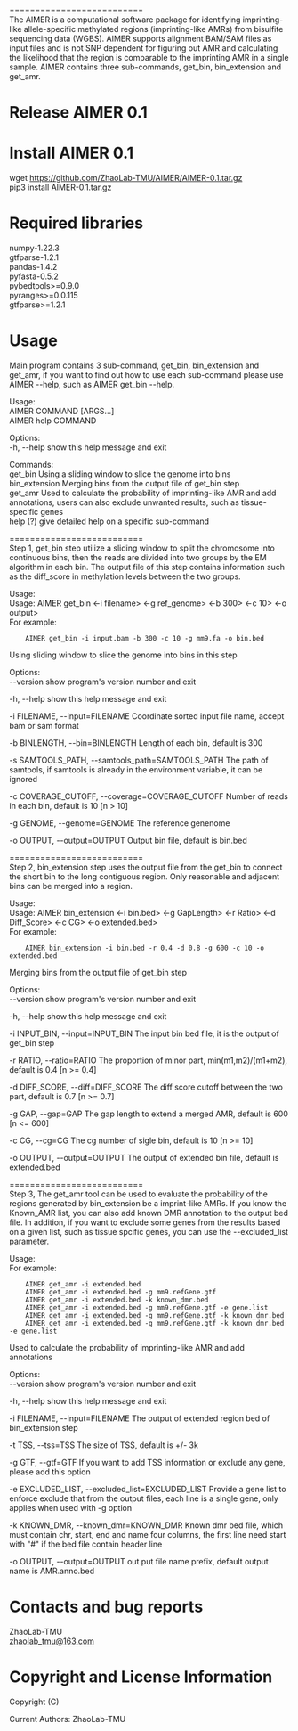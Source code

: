 ==========================  
The AIMER is a computational software package for identifying imprinting-like allele-specific methylated regions (imprinting-like AMRs) from bisulfite sequencing data (WGBS). AIMER supports alignment BAM/SAM files as input files and is not SNP dependent for figuring out AMR and calculating the likelihood that the region is comparable to the imprinting AMR in a single sample. AIMER contains three sub-commands, get_bin, bin_extension and get_amr.  
  
Release AIMER 0.1  
==========================  
# Install AIMER 0.1  
wget https://github.com/ZhaoLab-TMU/AIMER/AIMER-0.1.tar.gz  
pip3 install AIMER-0.1.tar.gz  
  
# Required libraries  
numpy-1.22.3  
gtfparse-1.2.1  
pandas-1.4.2  
pyfasta-0.5.2  
pybedtools>=0.9.0  
pyranges>=0.0.115  
gtfparse>=1.2.1  
  
  
Usage  
==========================  
Main program contains 3 sub-command, get_bin, bin_extension and get_amr, if you want to find out how to use each sub-command please use AIMER <sub-command> --help, such as AIMER get_bin --help.  
  
Usage:  
    AIMER COMMAND [ARGS...]  
    AIMER help COMMAND  
  
Options:  
  -h, --help  show this help message and exit  

Commands:  
  get_bin        Using a sliding window to slice the genome into bins  
  bin_extension  Merging bins from the output file of get_bin step  
  get_amr        Used to calculate the probability of imprinting-like AMR and
                 add annotations, users can also exclude unwanted results,
                 such as tissue-specific genes  
  help (?)       give detailed help on a specific sub-command  
  
==========================  
Step 1, get_bin step utilize a sliding window to split the chromosome into continuous bins, then the reads are divided into two groups by the EM algorithm in each bin. The output file of this step contains information such as the diff_score in methylation levels between the two groups.  
  
Usage:  
    Usage: AIMER get_bin <-i filename> <-g ref_genome> <-b 300> <-c 10> <-o output>  
    For example:   
  
        AIMER get_bin -i input.bam -b 300 -c 10 -g mm9.fa -o bin.bed  
  
Using sliding window to slice the genome into bins in this step  
  
Options:  
  --version             show program's version number and exit  
    
  -h, --help            show this help message and exit  
    
  -i FILENAME, --input=FILENAME
                        Coordinate sorted input file name, accept bam or sam
                        format  
                          
  -b BINLENGTH, --bin=BINLENGTH
                        Length of each bin, default is 300  
                          
  -s SAMTOOLS_PATH, --samtools_path=SAMTOOLS_PATH
                        The path of samtools, if samtools is already in the
                        environment variable, it can be ignored  
                          
  -c COVERAGE_CUTOFF, --coverage=COVERAGE_CUTOFF
                        Number of reads in each bin, default is 10 [n > 10] 
                          
  -g GENOME, --genome=GENOME
                        The reference genenome  
                          
  -o OUTPUT, --output=OUTPUT
                        Output bin file, default is bin.bed  
                          
  
==========================  
Step 2, bin_extension step uses the output file from the get_bin to connect the short bin to the long contiguous region. Only reasonable and adjacent bins can be merged into a region.  
  
Usage:  
    Usage: AIMER bin_extension <-i bin.bed> <-g GapLength> <-r Ratio> <-d Diff_Score> <-c CG> <-o extended.bed>  
    For example:   
    
        AIMER bin_extension -i bin.bed -r 0.4 -d 0.8 -g 600 -c 10 -o extended.bed  
  
Merging bins from the output file of get_bin step  
  
Options:  
  --version             show program's version number and exit 
    
  -h, --help            show this help message and exit  
    
  -i INPUT_BIN, --input=INPUT_BIN
                        The input bin bed file, it is the output of get_bin
                        step  
                          
  -r RATIO, --ratio=RATIO
                        The proportion of minor part, min(m1,m2)/(m1+m2),
                        default is 0.4 [n >= 0.4]  
                          
  -d DIFF_SCORE, --diff=DIFF_SCORE
                        The diff score cutoff between the two part, default is
                        0.7 [n >= 0.7]  
                          
  -g GAP, --gap=GAP     The gap length to extend a merged AMR, default is 600
                        [n <= 600]  
                          
  -c CG, --cg=CG        The cg number of sigle bin, default is 10 [n >= 10]  
    
  -o OUTPUT, --output=OUTPUT
                        The output of extended bin file, default is
                        extended.bed  
  
==========================  
Step 3, The get_amr tool can be used to evaluate the probability of the regions generated by bin_extension be a imprint-like AMRs. If you know the Known_AMR list, you can also add known DMR annotation to the output bed file. In addition, if you want to exclude some genes from the results based on a given list, such as tissue spcific genes, you can use the --excluded_list parameter.  
  
Usage:  
    For example:  
    
        AIMER get_amr -i extended.bed  
        AIMER get_amr -i extended.bed -g mm9.refGene.gtf  
        AIMER get_amr -i extended.bed -k known_dmr.bed  
        AIMER get_amr -i extended.bed -g mm9.refGene.gtf -e gene.list  
        AIMER get_amr -i extended.bed -g mm9.refGene.gtf -k known_dmr.bed  
        AIMER get_amr -i extended.bed -g mm9.refGene.gtf -k known_dmr.bed -e gene.list  
  
  
Used to calculate the probability of imprinting-like AMR and add
annotations  
  
Options:  
  --version             show program's version number and exit  
    
  -h, --help            show this help message and exit  
    
  -i FILENAME, --input=FILENAME
                        The output of extended region bed of bin_extension
                        step  
                          
  -t TSS, --tss=TSS     The size of TSS, default is +/- 3k  
    
  -g GTF, --gtf=GTF     If you want to add TSS information or exclude any
                        gene, please add this option  
                          
  -e EXCLUDED_LIST, --excluded_list=EXCLUDED_LIST
                        Provide a gene list to enforce exclude that from the
                        output files, each line is a single gene, only applies
                        when used with -g option 
                          
  -k KNOWN_DMR, --known_dmr=KNOWN_DMR
                        Known dmr bed file, which must contain chr, start, end
                        and name four columns, the first line need start with
                        "#" if the bed file contain header line  
                          
  -o OUTPUT, --output=OUTPUT
                        out put file name prefix, default output name is
                        AMR.anno.bed  
  
Contacts and bug reports  
==========================  
  
ZhaoLab-TMU  
zhaolab_tmu@163.com  
  
Copyright and License Information  
==========================  
Copyright (C)   
  
Current Authors: ZhaoLab-TMU  
